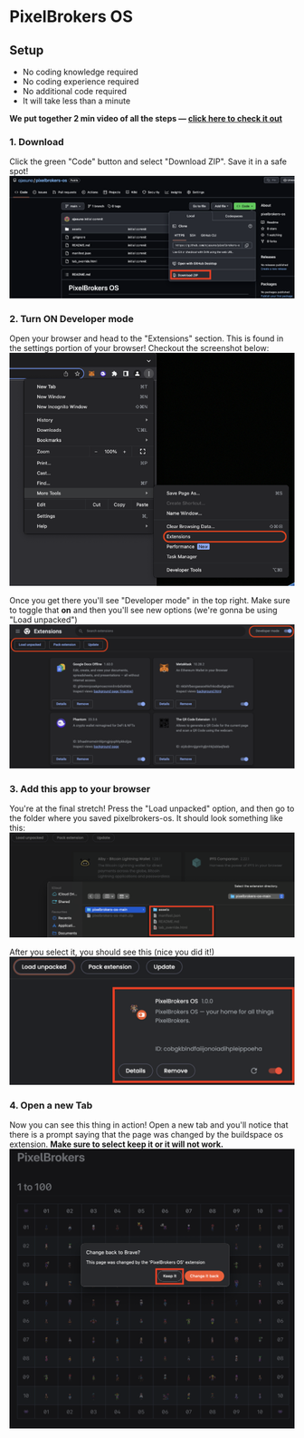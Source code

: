 # PixelBrokers OS

## Setup
- No coding knowledge required
- No coding experience required
- No additional code required
- It will take less than a minute

**We put together 2 min video of all the steps — [click here to check it out](https://www.loom.com/share/8fa37295dc6d47fd945b348dab52fda1)**

### 1. Download
Click the green "Code" button and select "Download ZIP". Save it in a safe spot!<br>
![](/assets/step_one.png)

### 2. Turn ON Developer mode
Open your browser and head to the "Extensions" section. This is found in the settings portion of your browser! Checkout the screenshot below:<br>
![](/assets/step_two_a.png)

Once you get there you'll see "Developer mode" in the top right. Make sure to toggle that **on** and then you'll see new options (we're gonna be using "Load unpacked")<br>
![](/assets/step_two_b.png)

### 3. Add this app to your browser
You're at the final stretch! Press the "Load unpacked" option, and then go to the folder where you saved pixelbrokers-os. It should look something like this:<br>
![](/assets/step_three.png)

After you select it, you should see this (nice you did it!)<br>
![](/assets/step_four.png)

### 4. Open a new Tab
Now you can see this thing in action! Open a new tab and you'll notice that there is a prompt saying that the page was changed by the buildspace os extension. **Make sure to select keep it or it will not work.**<br>
![](/assets/step_five.png)
